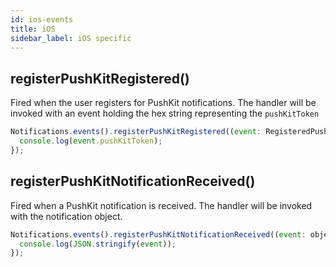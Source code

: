 ```yaml
---
id: ios-events
title: iOS
sidebar_label: iOS specific
---
```


## registerPushKitRegistered()
Fired when the user registers for PushKit notifications. The handler will be invoked with an event holding the hex string representing the `pushKitToken`

```js
Notifications.events().registerPushKitRegistered((event: RegisteredPushKit) => {
  console.log(event.pushKitToken);
});
```

## registerPushKitNotificationReceived()
Fired when a PushKit notification is received. The handler will be invoked with the notification object.

```js
Notifications.events().registerPushKitNotificationReceived((event: object) => {
  console.log(JSON.stringify(event));
});
```

